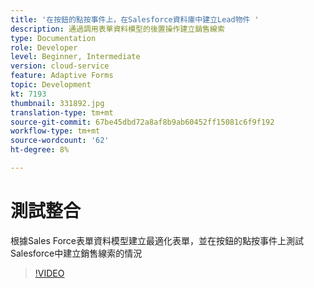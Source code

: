 ```yaml
---
title: '在按鈕的點按事件上，在Salesforce資料庫中建立Lead物件 '
description: 通過調用表單資料模型的後置操作建立銷售線索
type: Documentation
role: Developer
level: Beginner, Intermediate
version: cloud-service
feature: Adaptive Forms
topic: Development
kt: 7193
thumbnail: 331892.jpg
translation-type: tm+mt
source-git-commit: 67be45dbd72a8af8b9ab60452ff15081c6f9f192
workflow-type: tm+mt
source-wordcount: '62'
ht-degree: 8%

---
```



# 測試整合

根據Sales Force表單資料模型建立最適化表單，並在按鈕的點按事件上測試Salesforce中建立銷售線索的情況

>[!VIDEO](https://video.tv.adobe.com/v/331892?quality=12&learn=on)


